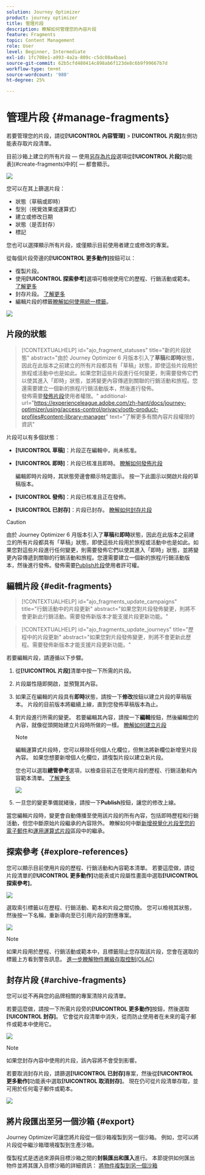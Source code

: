 ```yaml
---
solution: Journey Optimizer
product: journey optimizer
title: 管理片段
description: 瞭解如何管理您的內容片段
feature: Fragments
topic: Content Management
role: User
level: Beginner, Intermediate
exl-id: 1fc708e1-a993-4a2a-809c-c5dc08a4bae1
source-git-commit: 62b5cfd480414c898ab6f123de8c6b9f99667b7d
workflow-type: tm+mt
source-wordcount: '980'
ht-degree: 25%

---
```


# 管理片段 {#manage-fragments}

若要管理您的片段，請從&#x200B;**[!UICONTROL 內容管理]** > **[!UICONTROL 片段]**&#x200B;左側功能表存取片段清單。

目前沙箱上建立的所有片段 — 使用[另存為片段](#save-as-fragment)選項從&#x200B;**[!UICONTROL 片段]**&#x200B;功能表](#create-fragments)中的[ — 都會顯示。

![](assets/fragment-list-filters.png)

您可以在其上篩選片段：

* 狀態（草稿或即時）
* 型別（視覺效果或運算式）
* 建立或修改日期
* 狀態（是否封存）
* 標記

您也可以選擇顯示所有片段，或僅顯示目前使用者建立或修改的專案。

從每個片段旁邊的&#x200B;**[!UICONTROL 更多動作]**&#x200B;按鈕可以：

* 復製片段。
* 使用&#x200B;**[!UICONTROL 探索參考]**&#x200B;選項可檢視使用它的歷程、行銷活動或範本。 [了解更多](#explore-references)
* 封存片段。 [了解更多](#archive-fragments)
* 編輯片段的標籤[瞭解如何使用統一標籤](../start/search-filter-categorize.md#tags)。

![](assets/fragment-list-more-actions.png)

## 片段的狀態

>[!CONTEXTUALHELP]
>id="ajo_fragment_statuses"
>title="新的片段狀態"
>abstract="由於 Journey Optimizer 6 月版本引入了&#x200B;**草稿**&#x200B;和&#x200B;**即時**&#x200B;狀態，因此在此版本之前建立的所有片段都具有「草稿」狀態，即使這些片段用於旅程或活動中也是如此。如果您對這些片段進行任何變更，則需要發佈它們以使其進入「即時」狀態，並將變更內容傳遞到關聯的行銷活動和旅程。您還需要建立一個新的旅程/行銷活動版本，然後進行發佈。<br/>發佈需要<a href="https://experienceleague.adobe.com/zh-hant/docs/journey-optimizer/using/access-control/privacy/ootb-product-profiles#content-library-manage">發佈片段</a>使用者權限。"
>additional-url="https://experienceleague.adobe.com/zh-hant/docs/journey-optimizer/using/access-control/privacy/ootb-product-profiles#content-library-manager" text="了解更多有關內容片段權限的資訊"

片段可以有多個狀態：

* **[!UICONTROL 草稿]**：片段正在編輯中，尚未核准。

* **[!UICONTROL 即時]**：片段已核准且即時。 [瞭解如何發佈片段](../content-management/create-fragments.md#publish)

  編輯即時片段時，其狀態旁邊會顯示特定圖示。 按一下此圖示以開啟片段的草稿版本。

* **[!UICONTROL 發佈]**：片段已核准且正在發佈。
* **[!UICONTROL 已封存]**：片段已封存。 [瞭解如何封存片段](#archive-fragments)

>[!CAUTION]
>
>由於 Journey Optimizer 6 月版本引入了&#x200B;**草稿**&#x200B;和&#x200B;**即時**&#x200B;狀態，因此在此版本之前建立的所有片段都具有「草稿」狀態，即使這些片段用於旅程或活動中也是如此。如果您對這些片段進行任何變更，則需要發佈它們以使其進入「即時」狀態，並將變更內容傳遞到關聯的行銷活動和旅程。您還需要建立一個新的旅程/行銷活動版本，然後進行發佈。發佈需要[Publish片段](../administration/ootb-product-profiles.md#content-library-manager)使用者許可權。

## 編輯片段 {#edit-fragments}

>[!CONTEXTUALHELP]
>id="ajo_fragments_update_campaigns"
>title="行銷活動中的片段更新"
>abstract="如果您對片段發佈變更，則將不會更新此行銷活動。需要發佈新版本才能支援片段更新功能。"

>[!CONTEXTUALHELP]
>id="ajo_fragments_update_journeys"
>title="歷程中的片段更新"
>abstract="如果您對片段發佈變更，則將不會更新此歷程。需要發佈新版本才能支援片段更新功能。"

若要編輯片段，請遵循以下步驟。

1. 從&#x200B;**[!UICONTROL 片段]**&#x200B;清單中按一下所需的片段。

1. 片段屬性隨即開啟，並預覽其內容。

1. 如果正在編輯的片段具有&#x200B;**即時**&#x200B;狀態，請按一下&#x200B;**修改**&#x200B;按鈕以建立片段的草稿版本。 片段的目前版本將繼續上線，直到您發佈草稿版本為止。

1. 對片段進行所需的變更。 若要編輯其內容，請按一下&#x200B;**編輯**&#x200B;按鈕，然後編輯您的內容，就像從頭開始建立片段時所做的一樣。 [瞭解如何建立片段](#create-from-scratch)

   >[!NOTE]
   >
   >編輯運算式片段時，您可以移除任何個人化欄位，但無法將新欄位新增至片段內容。 如果您想要新增個人化欄位，請復製片段以建立新片段。

   您也可以選取&#x200B;**總管參考**&#x200B;選項，以檢查目前正在使用片段的歷程、行銷活動和內容範本清單。 [了解更多](#explore-references)

   ![](assets/fragment-edit.png)

1. 一旦您的變更準備就緒後，請按一下&#x200B;**Publish**&#x200B;按鈕，讓您的修改上線。

當您編輯片段時，變更會自動傳播至使用該片段的所有內容，包括即時歷程和行銷活動，但您中斷原始片段繼承的內容除外。 瞭解如何中斷[新增視覺化片段至您的電子郵件](../email/use-visual-fragments.md#break-inheritance)和[運用運算式片段](../personalization/use-expression-fragments.md#break-inheritance)區段中的繼承。

## 探索參考 {#explore-references}

您可以顯示目前使用片段的歷程、行銷活動和內容範本清單。 若要這麼做，請從片段清單的&#x200B;**[!UICONTROL 更多動作]**&#x200B;功能表或片段屬性畫面中選取&#x200B;**[!UICONTROL 探索參考]**。

![](assets/fragment-explore-references.png)

選取索引標籤以在歷程、行銷活動、範本和片段之間切換。 您可以檢視其狀態，然後按一下名稱，重新導向至已引用片段的對應專案。

![](assets/fragment-usage-screen.png)

>[!NOTE]
>
>如果片段用於歷程、行銷活動或範本中，且標籤阻止您存取該片段，您會在選取的標籤上方看到警告訊息。 [進一步瞭解物件層級存取控制(OLAC)](../administration/object-based-access.md)

## 封存片段 {#archive-fragments}

您可以從不再與您的品牌相關的專案清除片段清單。

若要這麼做，請按一下所需片段旁的&#x200B;**[!UICONTROL 更多動作]**&#x200B;按鈕，然後選取&#x200B;**[!UICONTROL 封存]**。 它會從片段清單中消失，從而防止使用者在未來的電子郵件或範本中使用它。

![](assets/fragment-list-archive.png)

>[!NOTE]
>
>如果您封存內容中使用的片段，<!--it will remain in the email or template, but you won't be able to select it from the fragment list to edit it-->該內容將不會受到影響。

若要取消封存片段，請篩選&#x200B;**[!UICONTROL 已封存]**&#x200B;專案，然後從&#x200B;**[!UICONTROL 更多動作]**&#x200B;功能表中選取&#x200B;**[!UICONTROL 取消封存]**。 現在仍可從片段清單存取，並可用於任何電子郵件或範本。

![](assets/fragment-list-unarchive.png)

## 將片段匯出至另一個沙箱 {#export}

Journey Optimizer可讓您將片段從一個沙箱複製到另一個沙箱。 例如，您可以將片段從中繼沙箱環境複製到生產沙箱。

復製程式是透過來源與目標沙箱之間的&#x200B;**封裝匯出和匯入**&#x200B;進行。 本節提供如何匯出物件並將其匯入目標沙箱的詳細資訊： [將物件複製到另一個沙箱](../configuration/copy-objects-to-sandbox.md)
